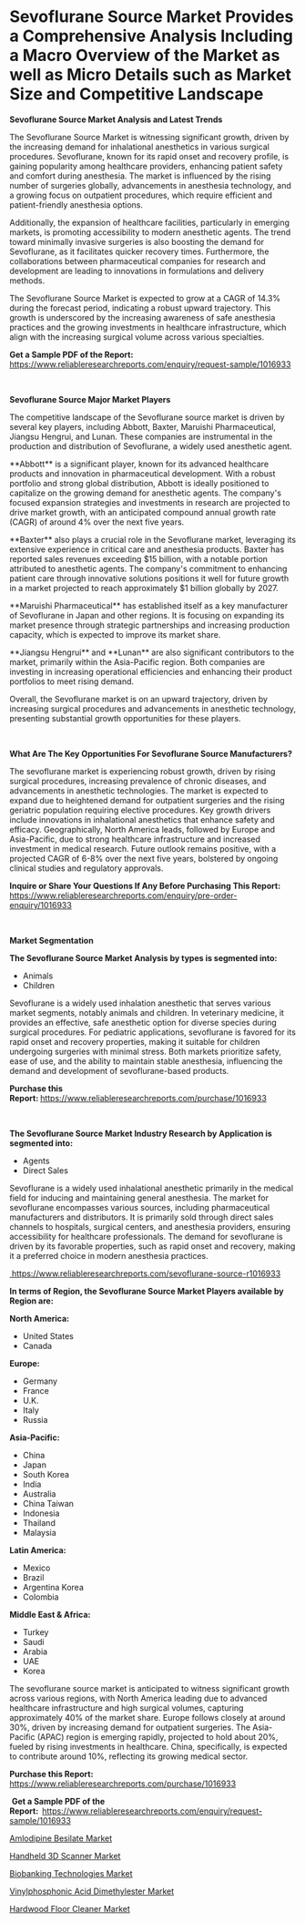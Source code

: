 <p><h1>Sevoflurane Source Market Provides a Comprehensive Analysis Including a Macro Overview of the Market as well as Micro Details such as Market Size and Competitive Landscape</h1></p><p><strong>Sevoflurane Source Market Analysis and Latest Trends</strong></p>
<p><p>The Sevoflurane Source Market is witnessing significant growth, driven by the increasing demand for inhalational anesthetics in various surgical procedures. Sevoflurane, known for its rapid onset and recovery profile, is gaining popularity among healthcare providers, enhancing patient safety and comfort during anesthesia. The market is influenced by the rising number of surgeries globally, advancements in anesthesia technology, and a growing focus on outpatient procedures, which require efficient and patient-friendly anesthesia options.</p><p>Additionally, the expansion of healthcare facilities, particularly in emerging markets, is promoting accessibility to modern anesthetic agents. The trend toward minimally invasive surgeries is also boosting the demand for Sevoflurane, as it facilitates quicker recovery times. Furthermore, the collaborations between pharmaceutical companies for research and development are leading to innovations in formulations and delivery methods.</p><p>The Sevoflurane Source Market is expected to grow at a CAGR of 14.3% during the forecast period, indicating a robust upward trajectory. This growth is underscored by the increasing awareness of safe anesthesia practices and the growing investments in healthcare infrastructure, which align with the increasing surgical volume across various specialties.</p></p>
<p><strong>Get a Sample PDF of the Report:&nbsp;</strong> <a href="https://www.reliableresearchreports.com/enquiry/request-sample/1016933">https://www.reliableresearchreports.com/enquiry/request-sample/1016933</a></p>
<p>&nbsp;</p>
<p><strong>Sevoflurane Source Major Market Players</strong></p>
<p><p>The competitive landscape of the Sevoflurane source market is driven by several key players, including Abbott, Baxter, Maruishi Pharmaceutical, Jiangsu Hengrui, and Lunan. These companies are instrumental in the production and distribution of Sevoflurane, a widely used anesthetic agent.</p><p>**Abbott** is a significant player, known for its advanced healthcare products and innovation in pharmaceutical development. With a robust portfolio and strong global distribution, Abbott is ideally positioned to capitalize on the growing demand for anesthetic agents. The company's focused expansion strategies and investments in research are projected to drive market growth, with an anticipated compound annual growth rate (CAGR) of around 4% over the next five years.</p><p>**Baxter** also plays a crucial role in the Sevoflurane market, leveraging its extensive experience in critical care and anesthesia products. Baxter has reported sales revenues exceeding $15 billion, with a notable portion attributed to anesthetic agents. The company's commitment to enhancing patient care through innovative solutions positions it well for future growth in a market projected to reach approximately $1 billion globally by 2027.</p><p>**Maruishi Pharmaceutical** has established itself as a key manufacturer of Sevoflurane in Japan and other regions. It is focusing on expanding its market presence through strategic partnerships and increasing production capacity, which is expected to improve its market share.</p><p>**Jiangsu Hengrui** and **Lunan** are also significant contributors to the market, primarily within the Asia-Pacific region. Both companies are investing in increasing operational efficiencies and enhancing their product portfolios to meet rising demand.</p><p>Overall, the Sevoflurane market is on an upward trajectory, driven by increasing surgical procedures and advancements in anesthetic technology, presenting substantial growth opportunities for these players.</p></p>
<p>&nbsp;</p>
<p><strong>What Are The Key Opportunities For Sevoflurane Source Manufacturers?</strong></p>
<p><p>The sevoflurane market is experiencing robust growth, driven by rising surgical procedures, increasing prevalence of chronic diseases, and advancements in anesthetic technologies. The market is expected to expand due to heightened demand for outpatient surgeries and the rising geriatric population requiring elective procedures. Key growth drivers include innovations in inhalational anesthetics that enhance safety and efficacy. Geographically, North America leads, followed by Europe and Asia-Pacific, due to strong healthcare infrastructure and increased investment in medical research. Future outlook remains positive, with a projected CAGR of 6-8% over the next five years, bolstered by ongoing clinical studies and regulatory approvals.</p></p>
<p><strong>Inquire or Share Your Questions If Any Before Purchasing This Report:</strong> <a href="https://www.reliableresearchreports.com/enquiry/pre-order-enquiry/1016933">https://www.reliableresearchreports.com/enquiry/pre-order-enquiry/1016933</a></p>
<p>&nbsp;</p>
<p><strong>Market Segmentation</strong></p>
<p><strong>The Sevoflurane Source Market Analysis by types is segmented into:</strong></p>
<p><ul><li>Animals</li><li>Children</li></ul></p>
<p><p>Sevoflurane is a widely used inhalation anesthetic that serves various market segments, notably animals and children. In veterinary medicine, it provides an effective, safe anesthetic option for diverse species during surgical procedures. For pediatric applications, sevoflurane is favored for its rapid onset and recovery properties, making it suitable for children undergoing surgeries with minimal stress. Both markets prioritize safety, ease of use, and the ability to maintain stable anesthesia, influencing the demand and development of sevoflurane-based products.</p></p>
<p><strong>Purchase this Report:&nbsp;</strong><a href="https://www.reliableresearchreports.com/purchase/1016933">https://www.reliableresearchreports.com/purchase/1016933</a></p>
<p>&nbsp;</p>
<p><strong>The Sevoflurane Source Market Industry Research by Application is segmented into:</strong></p>
<p><ul><li>Agents</li><li>Direct Sales</li></ul></p>
<p><p>Sevoflurane is a widely used inhalational anesthetic primarily in the medical field for inducing and maintaining general anesthesia. The market for sevoflurane encompasses various sources, including pharmaceutical manufacturers and distributors. It is primarily sold through direct sales channels to hospitals, surgical centers, and anesthesia providers, ensuring accessibility for healthcare professionals. The demand for sevoflurane is driven by its favorable properties, such as rapid onset and recovery, making it a preferred choice in modern anesthesia practices.</p></p>
<p><a href="https://www.reliableresearchreports.com/sevoflurane-source-r1016933">&nbsp;https://www.reliableresearchreports.com/sevoflurane-source-r1016933</a></p>
<p><strong>In terms of Region, the Sevoflurane Source Market Players available by Region are:</strong></p>
<p>
    <p> <strong> North America: </strong>
        <ul>
            <li>United States</li>
            <li>Canada</li>
        </ul>
        </p> 
    <p> <strong> Europe: </strong>
        <ul>
            <li>Germany</li>
            <li>France</li>
            <li>U.K.</li>
            <li>Italy</li>
            <li>Russia</li>
        </ul>
        </p> 
    <p> <strong> Asia-Pacific: </strong>
        <ul>
            <li>China</li>
            <li>Japan</li>
            <li>South Korea</li>
            <li>India</li>
            <li>Australia</li>
            <li>China Taiwan</li>
            <li>Indonesia</li>
            <li>Thailand</li>
            <li>Malaysia</li>
        </ul>
        </p> 
    <p> <strong> Latin America: </strong>
        <ul>
            <li>Mexico</li>
            <li>Brazil</li>
            <li>Argentina Korea</li>
            <li>Colombia</li>
        </ul>
        </p> 
    <p> <strong> Middle East & Africa: </strong>
        <ul>
            <li>Turkey</li>
            <li>Saudi</li>
            <li>Arabia</li>
            <li>UAE</li>
            <li>Korea</li>
        </ul>
    </p>
    </p>
<p><p>The sevoflurane source market is anticipated to witness significant growth across various regions, with North America leading due to advanced healthcare infrastructure and high surgical volumes, capturing approximately 40% of the market share. Europe follows closely at around 30%, driven by increasing demand for outpatient surgeries. The Asia-Pacific (APAC) region is emerging rapidly, projected to hold about 20%, fueled by rising investments in healthcare. China, specifically, is expected to contribute around 10%, reflecting its growing medical sector.</p></p>
<p><strong>Purchase this Report: </strong><a href="https://www.reliableresearchreports.com/purchase/1016933">https://www.reliableresearchreports.com/purchase/1016933</a></p>
<p>&nbsp;<strong>Get a Sample PDF of the Report:&nbsp;&nbsp;</strong><a href="https://www.reliableresearchreports.com/enquiry/request-sample/1016933">https://www.reliableresearchreports.com/enquiry/request-sample/1016933</a></p>
<p><strong></strong></p>
<p><p><a href="https://issuu.com/reportprime-2/docs/amlodipine-besilate-market-size-203_a63dc379dbab03">Amlodipine Besilate Market</a></p><p><a href="https://medium.com/@theomorar/this-handheld-3d-scanner-market-research-report-evaluates-the-key-market-trends-drivers-and-ad35cb3217fd">Handheld 3D Scanner Market</a></p><p><a href="https://github.com/jordond5lezama/Market-Research-Report-List-1/blob/main/biobanking-technologies-market.md">Biobanking Technologies Market</a></p><p><a href="https://github.com/MoonZANDRA/Market-Research-Report-List-1/blob/main/vinylphosphonic-acid-dimethylester-market.md">Vinylphosphonic Acid Dimethylester Market</a></p><p><a href="https://www.linkedin.com/pulse/hardwood-floor-cleaner-market-size-share-trends-analysis-report-5avde?trackingId=W%2BHMBzNjSjOpMa0xJKXI6Q%3D%3D">Hardwood Floor Cleaner Market</a></p></p>